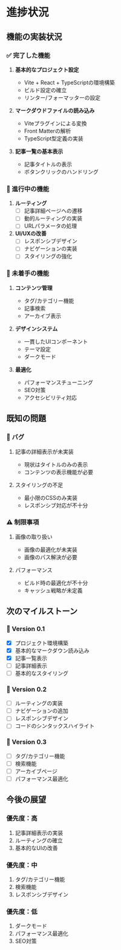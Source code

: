 # 進捗状況

## 機能の実装状況

### ✅ 完了した機能

1. **基本的なプロジェクト設定**
   - Vite + React + TypeScriptの環境構築
   - ビルド設定の確立
   - リンター/フォーマッターの設定

2. **マークダウドファイルの読み込み**
   - Viteプラグインによる変換
   - Front Matterの解析
   - TypeScript型定義の実装

3. **記事一覧の基本表示**
   - 記事タイトルの表示
   - ボタンクリックのハンドリング

### 🚧 進行中の機能

1. **ルーティング**
   - [ ] 記事詳細ページへの遷移
   - [ ] 動的ルーティングの実装
   - [ ] URLパラメータの処理

2. **UI/UXの改善**
   - [ ] レスポンシブデザイン
   - [ ] ナビゲーションの実装
   - [ ] スタイリングの強化

### 📝 未着手の機能

1. **コンテンツ管理**
   - タグ/カテゴリー機能
   - 記事検索
   - アーカイブ表示

2. **デザインシステム**
   - 一貫したUIコンポーネント
   - テーマ設定
   - ダークモード

3. **最適化**
   - パフォーマンスチューニング
   - SEO対策
   - アクセシビリティ対応

## 既知の問題

### 🐛 バグ
1. 記事の詳細表示が未実装
   - 現状はタイトルのみの表示
   - コンテンツの表示機能が必要

2. スタイリングの不足
   - 最小限のCSSのみ実装
   - レスポンシブ対応が不十分

### ⚠️ 制限事項
1. 画像の取り扱い
   - 画像の最適化が未実装
   - 画像のパス解決が必要

2. パフォーマンス
   - ビルド時の最適化が不十分
   - キャッシュ戦略が未定義

## 次のマイルストーン

### 🎯 Version 0.1
- [x] プロジェクト環境構築
- [x] 基本的なマークダウン読み込み
- [x] 記事一覧表示
- [ ] 記事詳細表示
- [ ] 基本的なスタイリング

### 🎯 Version 0.2
- [ ] ルーティングの実装
- [ ] ナビゲーションの追加
- [ ] レスポンシブデザイン
- [ ] コードのシンタックスハイライト

### 🎯 Version 0.3
- [ ] タグ/カテゴリー機能
- [ ] 検索機能
- [ ] アーカイブページ
- [ ] パフォーマンス最適化

## 今後の展望

### 優先度：高
1. 記事詳細表示の実装
2. ルーティングの確立
3. 基本的なUIの改善

### 優先度：中
1. タグ/カテゴリー機能
2. 検索機能
3. レスポンシブデザイン

### 優先度：低
1. ダークモード
2. パフォーマンス最適化
3. SEO対策
